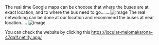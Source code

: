 The real time Google maps can be chooose that where the buses are at exact location, and to where the bus need to go........![image](https://github.com/user-attachments/assets/9bfe004e-ef31-42da-a243-2fc17ff6c8f8)
The real networking can be done at our location and recommend the buses at near location.....
![image](https://github.com/user-attachments/assets/387650f8-e20e-4330-a0c4-462eaac77c32)

You can check the website by clicking this https://jocular-melomakarona-47da1f.netlify.app/
